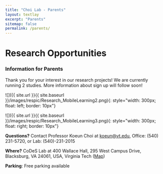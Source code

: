 ```yaml
---
title: "Choi Lab - Parents"
layout: textlay
excerpt: "Parents"
sitemap: false
permalink: /parents/
---
```


# Research Opportunities

### Information for Parents

Thank you for your interest in our research projects! We are currently running 2 studies. More information about sign up will follow soon!

![]({{ site.url }}{{ site.baseurl }}/images/respic/Research_MobileLearning2.png){: style="width: 300px; float: left; border: 10px"}

![]({{ site.url }}{{ site.baseurl }}/images/respic/Research_MobileLearning3.png){: style="width: 300px; float: right; border: 10px"}

**Questions?** Contact Professor Koeun Choi at <koeun@vt.edu>, Office: (540) 231-5720, or Lab: (540)-231-2015

**Where?** CoDeS Lab at 400 Wallace Hall, 295 West Campus Drive, Blacksburg, VA 24061, USA, Virginia Tech ([Map](https://www.google.com/maps/place/Wallace+Hall,+Blacksburg,+VA+24060/@37.2229037,-80.4264134,17z/data=!4m5!3m4!1s0x884d95117587ead9:0xb2b5c03d0f9df618!8m2!3d37.2229037!4d-80.4242247?shorturl=1))

**Parking**: Free parking available
